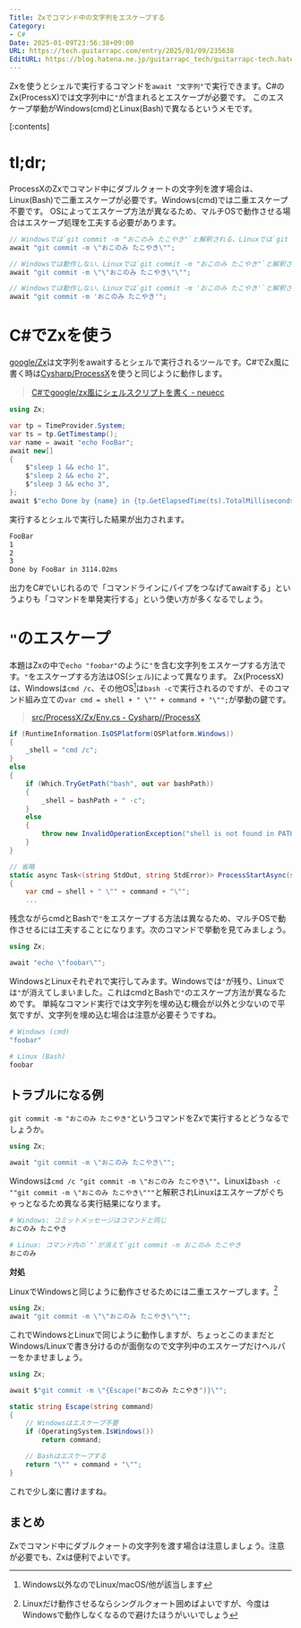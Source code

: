 ```yaml
---
Title: Zxでコマンド中の文字列をエスケープする
Category:
- C#
Date: 2025-01-09T23:56:38+09:00
URL: https://tech.guitarrapc.com/entry/2025/01/09/235638
EditURL: https://blog.hatena.ne.jp/guitarrapc_tech/guitarrapc-tech.hatenablog.com/atom/entry/6802418398318828318
---
```


Zxを使うとシェルで実行するコマンドを`await "文字列"`で実行できます。C#のZx(ProcessX)では文字列中に`"`が含まれるとエスケープが必要です。
このエスケープ挙動がWindows(cmd)とLinux(Bash)で異なるというメモです。

[:contents]

# tl;dr;

ProcessXのZxでコマンド中にダブルクォートの文字列を渡す場合は、Linux(Bash)で二重エスケープが必要です。Windows(cmd)では二重エスケープ不要です。
OSによってエスケープ方法が異なるため、マルチOSで動作させる場合はエスケープ処理を工夫する必要があります。

```cs
// Windowsでは`git commit -m "おこのみ たこやき"`と解釈される、Linuxでは`git commit -m おこのみ`と解釈される。
await "git commit -m \"おこのみ たこやき\"";

// Windowsでは動作しない、Linuxでは`git commit -m "おこのみ たこやき"`と解釈される。
await "git commit -m \"\"おこのみ たこやき\"\"";

// Windowsでは動作しない、Linuxでは`git commit -m 'おこのみ たこやき'`と解釈される。
await "git commit -m 'おこのみ たこやき'";
```

# C#でZxを使う

[google/Zx](https://github.com/google/zx)は文字列をawaitするとシェルで実行されるツールです。C#でZx風に書く時は[Cysharp/ProcessX](https://github.com/Cysharp/ProcessX)を使うと同じように動作します。

> [C#でgoogle/zx風にシェルスクリプトを書く - neuecc](https://neue.cc/2021/08/23_602.html)

```cs
using Zx;

var tp = TimeProvider.System;
var ts = tp.GetTimestamp();
var name = await "echo FooBar";
await new[]
{
    $"sleep 1 && echo 1",
    $"sleep 2 && echo 2",
    $"sleep 3 && echo 3",
};
await $"echo Done by {name} in {tp.GetElapsedTime(ts).TotalMilliseconds}ms";
```

実行するとシェルで実行した結果が出力されます。

```sh
FooBar
1
2
3
Done by FooBar in 3114.02ms
```

出力をC#でいじれるので「コマンドラインにパイプをつなげてawaitする」というよりも「コマンドを単発実行する」という使い方が多くなるでしょう。

# `"`のエスケープ

本題はZxの中で`echo "foobar"`のように`"`を含む文字列をエスケープする方法です。`"`をエスケープする方法はOS(シェル)によって異なります。
Zx(ProcessX)は、Windowsは`cmd /c`、その他OS[^1]は`bash -c`で実行されるのですが、そのコマンド組み立ての`var cmd = shell + " \"" + command + "\"";`が挙動の鍵です。

> [src/ProcessX/Zx/Env.cs - Cysharp//ProcessX](https://github.com/Cysharp/ProcessX/blob/c700b2dbcfce2cdbfba4aa7ea43e46322756ccc2/src/ProcessX/Zx/Env.cs#L23-L38)

```cs
if (RuntimeInformation.IsOSPlatform(OSPlatform.Windows))
{
    _shell = "cmd /c";
}
else
{
    if (Which.TryGetPath("bash", out var bashPath))
    {
        _shell = bashPath + " -c";
    }
    else
    {
        throw new InvalidOperationException("shell is not found in PATH, set Env.shell manually.");
    }
}

// 省略
static async Task<(string StdOut, string StdError)> ProcessStartAsync(string command, CancellationToken cancellationToken, bool forceSilcent = false)
{
    var cmd = shell + " \"" + command + "\"";
    ...
```

残念ながらcmdとBashで`"`をエスケープする方法は異なるため、マルチOSで動作させるには工夫することになります。次のコマンドで挙動を見てみましょう。

```cs
using Zx;

await "echo \"foobar\"";
```

WindowsとLinuxそれぞれで実行してみます。Windowsでは`"`が残り、Linuxでは`"`が消えてしまいました。これはcmdとBashで`"`のエスケープ方法が異なるためです。
単純なコマンド実行では文字列を埋め込む機会が以外と少ないので平気ですが、文字列を埋め込む場合は注意が必要そうですね。

```sh
# Windows (cmd)
"foobar"

# Linux (Bash)
foobar
```

## トラブルになる例

`git commit -m "おこのみ たこやき"`というコマンドをZxで実行するとどうなるでしょうか。

```cs
using Zx;

await "git commit -m \"おこのみ たこやき\"";
```

Windowsは`cmd /c "git commit -m \"おこのみ たこやき\""`、Linuxは`bash -c ""git commit -m \"おこのみ たこやき\"""`と解釈されLinuxはエスケープがぐちゃっとなるため異なる実行結果になります。

```sh
# Windows: コミットメッセージはコマンドと同じ
おこのみ たこやき

# Linux: コマンド内の`"`が消えて`git commit -m おこのみ たこやき
おこのみ
```

**対処**

LinuxでWindowsと同じように動作させるためには二重エスケープします。[^2]

```cs
using Zx;
await "git commit -m \"\"おこのみ たこやき\"\"";
```

これでWindowsとLinuxで同じように動作しますが、ちょっとこのままだとWindows/Linuxで書き分けるのが面倒なので文字列中のエスケープだけヘルパーをかませましょう。

```cs
using Zx;

await $"git commit -m \"{Escape("おこのみ たこやき")}\"";

static string Escape(string command)
{
    // Windowsはエスケープ不要
    if (OperatingSystem.IsWindows())
        return command;

    // Bashはエスケープする
    return "\"" + command + "\"";
}
```

これで少し楽に書けますね。

## まとめ

Zxでコマンド中にダブルクォートの文字列を渡す場合は注意しましょう。注意が必要でも、Zxは便利でよいです。


[^1]: Windows以外なのでLinux/macOS/他が該当します
[^2]: Linuxだけ動作させるならシングルクォート囲めばよいですが、今度はWindowsで動作しなくなるので避けたほうがいいでしょう

